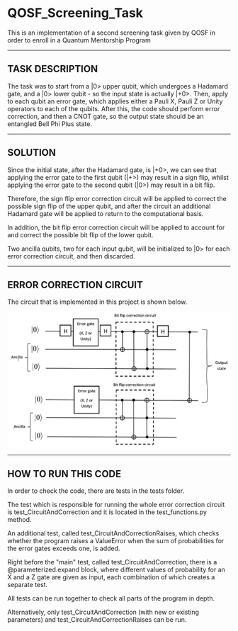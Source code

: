 # QOSF_Screening_Task
This is an implementation of a second screening task given by QOSF in order to enroll in a Quantum Mentorship Program

____________________________________________________
## TASK DESCRIPTION
The task was to start from a |0> upper qubit, which undergoes a Hadamard gate, and a |0> lower qubit - so the input state is actually |+0>. 
Then, apply to each qubit an error gate, which applies either a Pauli X, Pauli Z or Unity operators to each of the qubits.
After this, the code should perform error correction, and then a CNOT gate, so the output state should be an entangled Bell Phi Plus state. 

________________________________________________________________
## SOLUTION

Since the initial state, after the Hadamard gate, is |+0>, we can see that applying the error gate to the first qubit (|+>)  may result in a sign flip, whilst applying the error gate to the second qubit (|0>) may result in a bit flip. 

Therefore, the sign flip error correction circuit will be applied to correct the possible sign flip of the upper qubit, and after the circuit an additional Hadamard gate will be applied to return to the computational basis. 

In addition, the bit flip error correction circuit will be applied to account for and correct the possible bit flip of the lower qubit. 

Two ancilla qubits, two for each input qubit, will be initialized to |0> for each error correction circuit, and then discarded. 

_________________________________________________________________
## ERROR CORRECTION CIRCUIT
The circuit that is implemented in this project is shown below.

![](ErrorCorrectionCircuit.JPG)

_________________________________________________________________
## HOW TO RUN THIS CODE
In order to check the code, there are tests in the tests folder. 

The test which is responsible for running the whole error correction circuit is test_CircuitAndCorrection
and it is located in the test_functions.py method. 

An additional test, called test_CircuitAndCorrectionRaises, which checks whether the program raises a ValueError when the sum of probabilities for the error gates exceeds one, is added.

Right before the "main" test, called test_CircuitAndCorrection, there is a @parameterized.expand block, where different values of probability for an X and a Z gate are given as input, each combination of which creates a separate test. 

All tests can be run together to check all parts of the program in depth.

 Alternatively, only test_CircuitAndCorrection (with new or existing parameters) and test_CircuitAndCorrectionRaises can be run.
